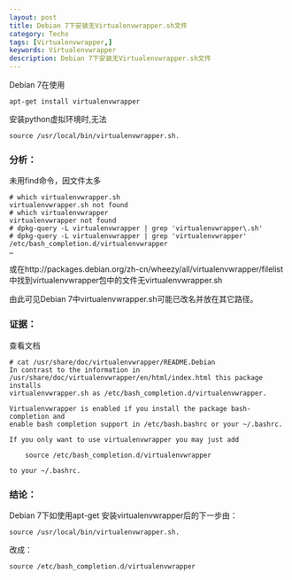 ```yaml
---
layout: post
title: Debian 7下安装无Virtualenvwrapper.sh文件
category: Techs
tags: [Virtualenvwrapper,]
keywords: Virtualenvwrapper
description: Debian 7下安装无Virtualenvwrapper.sh文件
---
```


Debian 7在使用

    apt-get install virtualenvwrapper

安装python虚拟环境时,无法

    source /usr/local/bin/virtualenvwrapper.sh.

### 分析：

未用find命令，因文件太多

``` shell
# which virtualenvwrapper.sh
virtualenvwrapper.sh not found
# which virtualenvwrapper
virtualenvwrapper not found
# dpkg-query -L virtualenvwrapper | grep 'virtualenvwrapper\.sh'
# dpkg-query -L virtualenvwrapper | grep 'virtualenvwrapper'
/etc/bash_completion.d/virtualenvwrapper
…
```

或在http://packages.debian.org/zh-cn/wheezy/all/virtualenvwrapper/filelist中找到virtualenvwrapper包中的文件无virtualenvwrapper.sh

由此可见Debian 7中virtualenvwrapper.sh可能已改名并放在其它路径。

### 证据：

查看文档

```
# cat /usr/share/doc/virtualenvwrapper/README.Debian
In contrast to the information in
/usr/share/doc/virtualenvwrapper/en/html/index.html this package installs
virtualenvwrapper.sh as /etc/bash_completion.d/virtualenvwrapper.

Virtualenvwrapper is enabled if you install the package bash-completion and
enable bash completion support in /etc/bash.bashrc or your ~/.bashrc.

If you only want to use virtualenvwrapper you may just add

    source /etc/bash_completion.d/virtualenvwrapper

to your ~/.bashrc.

```

### 结论：

Debian 7下如使用apt-get 安装virtualenvwrapper后的下一步由：

    source /usr/local/bin/virtualenvwrapper.sh.

改成：

    source /etc/bash_completion.d/virtualenvwrapper
